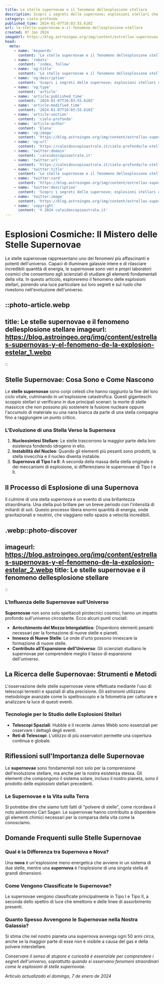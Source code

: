 ```yaml
---
title: Le stelle supernovae e il fenomeno dellesplosione stellare
description: Scopri i segreti delle supernove; esplosioni stellari che illuminano luniverso. Incanto celeste e potenza ineguagliabile in un articolo esplosivo!
category: cielo-profondo
published_time: 2024-01-07T10:03:55.610Z
url: le-stelle-supernovae-e-il-fenomeno-dellesplosione-stellare
created: 07 Jan 2024
imageUrl: https://blog.astroingeo.org/img/content/estrellas-supernovas-y-el-fenomeno-de-la-explosion-estelar_1.webp
head:
  meta:
    - name: 'keywords'
      content: 'Le stelle supernovae e il fenomeno dellesplosione stellare'
    - name: 'robots'
      content: 'index, follow'
    - name: 'og:title'
      content: 'Le stelle supernovae e il fenomeno dellesplosione stellare'
    - name: 'og:description'
      content: 'Scopri i segreti delle supernove; esplosioni stellari che illuminano luniverso. Incanto celeste e potenza ineguagliabile in un articolo esplosivo!'
    - name: 'og:type'
      content: 'article'
    - name: 'article:published_time'
      content: '2024-01-07T10:03:55.610Z'
    - name: 'article:modified_time'
      content: '2024-01-07T10:03:55.610Z'
    - name: 'article:section'
      content: 'cielo-profondo'
    - name: 'article:author'
      content: 'Elena'
    - name: 'og:image'
      content: 'https://blog.astroingeo.org/img/content/estrellas-supernovas-y-el-fenomeno-de-la-explosion-estelar_1.webp'
    - name: 'og:url'
      content: 'https://caleidoscopioastrale.it/cielo-profondo/le-stelle-supernovae-e-il-fenomeno-dellesplosione-stellare'
    - name: 'twitter:domain'
      content: 'caleidoscopioastrale.it'
    - name: 'twitter:url'
      content: 'https://caleidoscopioastrale.it/cielo-profondo/le-stelle-supernovae-e-il-fenomeno-dellesplosione-stellare'
    - name: 'twitter:title'
      content: 'Le stelle supernovae e il fenomeno dellesplosione stellare'
    - name: 'twitter:card'
      content: 'https://blog.astroingeo.org/img/content/estrellas-supernovas-y-el-fenomeno-de-la-explosion-estelar_1.webp'
    - name: 'twitter:description'
      content: 'Scopri i segreti delle supernove; esplosioni stellari che illuminano luniverso. Incanto celeste e potenza ineguagliabile in un articolo esplosivo!'
    - name: 'twitter:image'
      content: 'https://blog.astroingeo.org/img/content/estrellas-supernovas-y-el-fenomeno-de-la-explosion-estelar_1.webp'
    - name: 'copyright'
      content: '© 2024 caleidoscopioastrale.it'
---
```

# Esplosioni Cosmiche: Il Mistero delle Stelle Supernovae

Le stelle supernovae rappresentano uno dei fenomeni più affascinanti e potenti dell'universo. Capaci di illuminare galassie intere e di rilasciare incredibili quantità di energia, le supernovae sono veri e propri laboratori cosmici che consentono agli scienziati di studiare gli elementi fondamentali della vita. In questo articolo, esploreremo il fenomeno delle esplosioni stellari, ponendo una luce particolare sui loro segreti e sul ruolo che rivestono nell'evoluzione dell'universo.

::photo-article.webp
---
title: Le stelle supernovae e il fenomeno dellesplosione stellare
imageurl: https://blog.astroingeo.org/img/content/estrellas-supernovas-y-el-fenomeno-de-la-explosion-estelar_1.webp
---
::

## Stelle Supernovae: Cosa Sono e Come Nascono

Le **stelle supernovae** sono corpi celesti che hanno raggiunto la fine del loro ciclo vitale, culminando in un'esplosione catastrofica. Questi giganteschi scoppio stellari si verificano in due principali scenari: la morte di stelle massicce che non possono più sostenere la fusione nucleare oppure l'accumulo di materiale su una nana bianca da parte di una stella compagna fino a raggiungere un punto critico.

### L'Evoluzione di una Stella Verso la Supernova

1. **Nucleosintesi Stellare**: Le stelle trascorrono la maggior parte della loro esistenza fondendo idrogeno in elio.
2. **Instabilità del Nucleo**: Quando gli elementi più pesanti sono prodotti, la stella invecchia e il nucleo diventa instabile.
3. **Supernova di Tipo I o II**: A seconda della massa della stella originale e dei meccanismi di esplosione, si differenziano le supernovae di Tipo I e II.

## Il Processo di Esplosione di una Supernova

Il culmine di una stella supernova è un evento di una brillantezza straordinaria. Una stella può brillare per un breve periodo con l'intensità di miliardi di soli. Questo processo libera enormi quantità di energia, onde gravitazionali e neutrini, che viaggiano nello spazio a velocità incredibili.

.webp::photo-discover
---
imageurl: https://blog.astroingeo.org/img/content/estrellas-supernovas-y-el-fenomeno-de-la-explosion-estelar_2.webp
title: Le stelle supernovae e il fenomeno dellesplosione stellare
---
::

### L’Influenza delle Supernovae sull’Universo

**Supernovae** non sono solo spettacoli pirotecnici cosmici; hanno un impatto profondo sull'universo circostante. Ecco alcuni punti cruciali:

- **Arricchimento del Mezzo Intergalattico**: Disperdono elementi pesanti necessari per la formazione di nuove stelle e pianeti.
- **Innesco di Nuove Stelle**: Le onde d'urto possono innescare la formazione di nuove stelle.
- **Contributo all'Espansione dell'Universo**: Gli scienziati studiano le supernovae per comprendere meglio il tasso di espansione dell'universo.

## La Ricerca delle Supernovae: Strumenti e Metodi

L'osservazione delle stelle supernovae viene effettuata mediante l'uso di telescopi terrestri e spaziali di alta precisione. Gli astronomi utilizzano metodologie avanzate come lo spettroscopio e la fotometria per catturare e analizzare la luce di questi eventi.

### Tecnologie per lo Studio delle Esplosioni Stellari

- **Telescopi Spaziali**: Hubble e il recente James Webb sono essenziali per osservare i dettagli degli eventi.
- **Reti di Telescopi**: L'utilizzo di più osservatori permette una copertura continua e globale.

## Riflessioni sull'Importanza delle Supernovae

Le **supernovae** sono fondamentali non solo per la comprensione dell'evoluzione stellare, ma anche per la nostra esistenza stessa. Gli elementi che compongono il sistema solare, incluso il nostro pianeta, sono il prodotto delle esplosioni stellari precedenti.

### Le Supernovae e la Vita sulla Terra

Si potrebbe dire che siamo tutti fatti di "polvere di stelle", come ricordava il noto astronomo Carl Sagan. Le supernovae hanno contribuito a disperdere gli elementi chimici necessari per la comparsa della vita come la conosciamo.

## Domande Frequenti sulle Stelle Supernovae

### Qual è la Differenza tra Supernova e Nova?
Una **nova** è un'esplosione meno energetica che avviene in un sistema di due stelle, mentre una **supernova** è l'esplosione di una singola stella di grandi dimensioni.

### Come Vengono Classificate le Supernovae?
Le supernovae vengono classificate principalmente in Tipo I e Tipo II, a seconda dello spettro di luce che emettono e delle linee di assorbimento presenti.

### Quanto Spesso Avvengono le Supernovae nella Nostra Galassia?
Si stima che nel nostro pianeta una supernova avvenga ogni 50 anni circa, anche se la maggior parte di esse non è visibile a causa del gas e della polvere interstellare.

_Conservare il senso di stupore e curiosità è essenziale per comprendere i segreti dell'universo, soprattutto quando si osservano fenomeni straordinari come le esplosioni di stelle supernovae._

_Artículo actualizado el domingo, 7 de enero de 2024_
